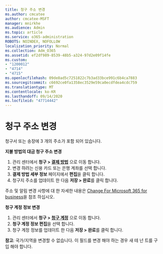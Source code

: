 ```yaml
---
title: 청구 주소 변경
ms.author: cmcatee
author: cmcatee-MSFT
manager: mnirkhe
ms.audience: Admin
ms.topic: article
ms.service: o365-administration
ROBOTS: NOINDEX, NOFOLLOW
localization_priority: Normal
ms.collection: Adm_O365
ms.assetid: ef2df989-8539-48b5-a324-97d2e09f14fe
ms.custom:
- "1200012"
- "4714"
- "4715"
ms.openlocfilehash: 09de8ad5c7251822c7b3ad33bce991c6b4ca7883
ms.sourcegitcommit: c6692ce0fa1358ec3529e59ca0ecdfdea4cdc759
ms.translationtype: MT
ms.contentlocale: ko-KR
ms.lasthandoff: 09/14/2020
ms.locfileid: "47714442"
---
```

# <a name="change-your-billing-address"></a>청구 주소 변경

청구서 또는 송장에 3 개의 주소가 포함 되어 있습니다.

**지불 방법의 대금 청구 주소 변경**

1. 관리 센터에서 **청구 > [결제 방법](https://go.microsoft.com/fwlink/p/?linkid=2018806)** 으로 이동 합니다.
2. 변경 하려는 신용 카드 또는 은행 계좌를 선택 합니다.
3. **결제 방법 세부 정보** 페이지에서 **편집**을 클릭 합니다.
4. 청구지 주소를 업데이트 한 다음 **저장 > 완료**를 클릭 합니다.

주소 및 알림 변경 사항에 대 한 자세한 내용은 [Change For Microsoft 365 for business](https://docs.microsoft.com/microsoft-365/commerce/billing-and-payments/change-your-billing-addresses?view=o365-worldwide)을 참조 하십시오.

**청구 계정 정보 변경**

1. 관리 센터에서 **청구 > [청구 계정](https://admin.microsoft.com/Adminportal/Home?source=applauncher#/BillingAccounts/billing-accounts)** 으로 이동 합니다.
2. **청구 계정 정보 편집**을 선택 합니다.
3. 청구 계정 정보를 업데이트 한 다음 **저장 > 완료**를 클릭 합니다.

**참고**: 국가/지역을 변경할 수 없습니다. 이 필드를 변경 해야 하는 경우 새 테 넌 트를 구입 해야 합니다.
